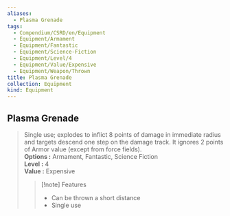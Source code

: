 ```yaml
---
aliases:
  - Plasma Grenade
tags:
  - Compendium/CSRD/en/Equipment
  - Equipment/Armament
  - Equipment/Fantastic
  - Equipment/Science-Fiction
  - Equipment/Level/4
  - Equipment/Value/Expensive
  - Equipment/Weapon/Thrown
title: Plasma Grenade
collection: Equipment
kind: Equipment
---
```

## Plasma Grenade  
  
>Single use; explodes to inflict 8 points of damage in immediate radius and targets descend one step on the damage track. It ignores 2 points of Armor value (except from force fields).  
> **Options :** Armament, Fantastic, Science Fiction  
> **Level :** 4  
> **Value :** Expensive  
>>[!note] Features  
>> - Can be thrown a short distance  
>> - Single use